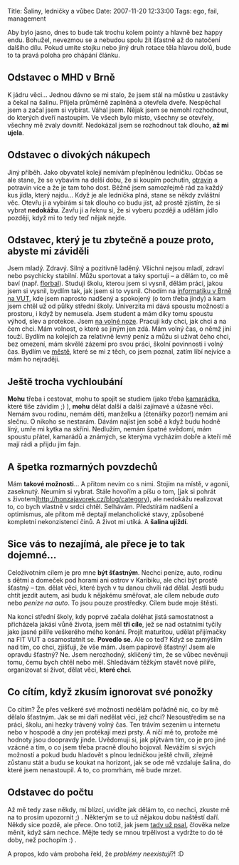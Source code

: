 Title: Šaliny, ledničky a vůbec
Date: 2007-11-20 12:33:00
Tags: ego, fail, management

Aby bylo jasno, dnes to bude tak trochu kolem pointy a hlavně bez happy endu. Bohužel, nevezmou se a nebudou spolu žít šťastně až do natočení dalšího dílu. Pokud umíte stojku nebo jiný druh rotace těla hlavou dolů, bude to ta pravá poloha pro chápání článku.

## Odstavec o MHD v Brně

K jádru věci… Jednou dávno se mi stalo, že jsem stál na můstku u zastávky a čekal na šalinu. Přijela průměrně zaplněná a otevřela dveře. Nespěchal jsem a začal jsem si vybírat. Váhal jsem. Nějak jsem se nemohl rozhodnout, do kterých dveří nastoupím. Ve všech bylo místo, všechny se otevřely, všechny mě zvaly dovnitř. Nedokázal jsem se rozhodnout tak dlouho, **až mi ujela**.

## Odstavec o divokých nákupech

Jiný příběh. Jako obyvatel kolejí nemívám přeplněnou ledničku. Občas se ale stane, že se vybavím na delší dobu, že si koupím pochutin, [otravin](|filename|2007-10-12_ziva-polivka.md) a potravin více a že je tam toho dost. Běžně jsem samozřejmě rád za každý kus jídla, který najdu… Když je ale lednička plná, stane se někdy zvláštní věc. Otevřu ji a vybírám si tak dlouho co budu jíst, až prostě zjistím, že si vybrat **nedokážu**. Zavřu ji a řeknu si, že si vyberu později a udělám jídlo později, když mi to tedy teď nějak nejde.

## Odstavec, který je tu zbytečně a pouze proto, abyste mi záviděli

Jsem mladý. Zdravý. Silný a pozitivně laděný. Všichni nejsou mladí, zdraví nebo psychicky stabilní. Můžu sportovat a taky sportuji – a dělám to, co mě baví (např. [florbal](http://www.cesa.vutbr.cz/sporty.php?sportcode=florbal)). Studuji školu, kterou jsem si vysnil, dělám práci, jakou jsem si vysnil, bydlím tak, jak jsem si to vysnil. Chodím na [informatiku v Brně na VUT](http://www.fit.vutbr.cz/), kde jsem naprosto nadšený a spokojený (o tom třeba jindy) a kam jsem chtěl už od půlky střední školy. Univerzita mi dává spoustu možností a prostoru, i když by nemusela. Jsem student a mám díky tomu spoustu výhod, slev a protekce. Jsem [na volné noze](http://www.javorek.net/). Pracuji kdy chci, jak chci a na čem chci. Mám volnost, o které se jiným jen zdá. Mám volný čas, o němž jiní touží. Bydlím na kolejích za relativně levný peníz a můžu si užívat čeho chci, bez omezení, mám skvělé zázemí pro svou práci, školní povinnosti i volný čas. Bydlím ve [městě](http://www.brno.cz/), které se mi z těch, co jsem poznal, zatím líbí nejvíce a mám ho nejraději.

## Ještě trocha vychloubání

**Mohu** třeba i cestovat, mohu to spojit se studiem (jako třeba [kamarádka](http://mladice.blog.cz/), které tiše závidím ;) ), **mohu** dělat další a další zajímavé a úžasné věci. Nemám svou rodinu, nemám děti, manželku a (čtenářky pozor!) nemám ani slečnu. O nikoho se nestarám. Dávám najíst jen sobě a když budu hodně líný, umře mi kytka na skříni. Nedlužím, nemám špatné svědomí, mám spoustu přátel, kamarádů a známých, se kterýma vycházím dobře a kteří mě mají rádi a přijdu jim fajn.

## A špetka rozmarných povzdechů

Mám **takové možnosti**… A přitom nevím co s nimi. Stojím na místě, v agonii, zaseknutý. Neumím si vybrat. Stále hovořím a píšu o tom, [jak si pohrát s životem]http://honzajavorek.cz/blog/category), ale nedokážu realizovat to, co bych vlastně v srdci chtěl. Selhávám. Předstírám nadšení a optimismus, ale přitom mě deptají melancholické stavy, způsobené kompletní nekonzistencí činů. A život mi utíká. A **šalina ujíždí**.

## Sice vás to nezajímá, ale přece je to tak dojemné…

Celoživotním cílem je pro mne **být šťastným**. Nechci peníze, auto, rodinu s dětmi a domeček pod horami ani ostrov v Karibiku, ale chci být prostě šťastný – tzn. dělat věci, které bych v tu danou chvíli rád dělal. Jestli budu chtít jezdit autem, asi budu k nějakému směřovat, ale cílem nebude *auto* nebo *peníze na auto*. To jsou pouze prostředky. Cílem bude moje štěstí.

Na konci střední školy, kdy poprvé začala doléhat jistá samostatnost a přicházela jakási vůně života, jsem měl **tři cíle**, jež se nad ostatními tyčily jako jasné pilíře veškerého mého konání. Projít maturitou, udělat přijímačky na FIT VUT a osamostatnit se. **Povedlo se.** Ale co teď? Když se zamýšlím nad tím, co chci, zjišťuji, že vše mám. Jsem papírově šťastný! Jsem ale opravdu šťastný? Ne. Jsem nerozhodný, sklíčený tím, že se vůbec nevěnuji tomu, čemu bych chtěl nebo měl. Shledávám těžkým stavět nové pilíře, organizovat si život, dělat věci, **které chci**.

## Co cítím, když zkusím ignorovat své ponožky

Co cítím? Že přes veškeré své možnosti nedělám pořádně nic, co by mě dělalo šťastným. Jak se mi daří nedělat věci, jež chci? Nesoustředím se na práci, školu, ani hezky trávený volný čas. Ten trávím sezením u internetu nebo v hospodě a dny jen protékají mezi prsty. A ničí mě to, protože mé hodnoty jsou doopravdy jinde. Uvědomuji si, jak plýtvám tím, co je pro jiné vzácné a tím, o co jsem třeba pracně dlouho bojoval. Nevážím si svých možností a pokud budu hladovět s plnou ledničkou ještě chvíli, zřejmě zůstanu stát a budu se koukat na horizont, jak se ode mě vzdaluje šalina, do které jsem nenastoupil. A to, co promrhám, mě bude mrzet.

## Odstavec do počtu

Až mě tedy zase někdy, mí blízcí, uvidíte jak dělám to, co nechci, zkuste mě na to prosím upozornit ;) . Některým se to už nějakou dobu naštěstí daří. Někdy sice pozdě, ale přece. Ono totiž, jak jsem [tady už psal](|filename|2007-11-02_problemy-neexistuji-iv.md), člověka nelze měnit, když sám nechce. Mějte tedy se mnou trpělivost a vydržte to do té doby, než pochopím :) .

A propos, kdo vám proboha řekl, že *problémy neexistují*?! :D